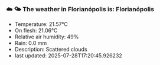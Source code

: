 ### ☁️ 🌤️  The weather in Florianópolis is: Florianópolis

- Temperature: 21.57°C
- On flesh: 21.06°C
- Relative air humidity: 49%
- Rain: 0.0 mm
- Description: Scattered clouds
- last updated: 2025-07-28T17:20:45.926232
